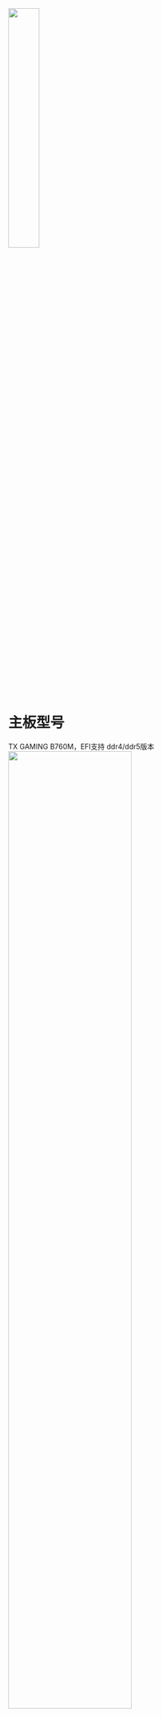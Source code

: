 <img src="images/info.jpg" width=35%>

# 主板型号
TX GAMING B760M，EFI支持 ddr4/ddr5版本
<img src="images/tx-b760m.jpg" width=70%>

## opencore : 0.9.9 版本
![oc-0.9.9](images/oc099.png)

## 支持系统：
1. macOS Sonoma 14
2. macOS Ventura 13
3. macOS Monterey 12

## 更新 2023.4.30：
1. 加入大小核心调度，能够正确识别大核，线程，小核，不会启动应用直接全部占用
   系统优先使用大核，其次小核，再线程
2. 直接调用的主板自带因特尔网卡，支持Wi-Fi 6，不需要额外购买网卡
3. 如果是免驱显卡可以去掉 6650xt的acpi，如果是仿冒其他驱动，第一插槽的显卡地址为：pc00/peg1
4. 有线网卡速率2.5G
5. 去除usb端口限制
6. 已屏蔽核显，核显无法驱动，屏蔽后可以节能
7. 睡眠唤醒正常使用
8. 大小核补丁加入后，性能比未加入的要高很多
9. 声音，麦克风正常使用

## 已知问题：
1. 自带蓝牙目前没有驱动

##### ⚠️ 除该问题外，其他已经正常使用

## bios设置
  VT-d ：Enabled		
  XHCI-Hand-Off ：Enabled
  Above 4G Decoding ： Enabled		
  Fast Boot	： Disabled
  CSM	： Disabled		
  Secure Boot ： Disabled
  Resize Bar Support	： Enabled

## 加载 kext 信息
![加载的kext信息](images/kext.png)


## 使用教程：
通过 [OCAuxiliaryTools](https://github.com/ic005k/OCAuxiliaryTools/releases) 工具 打开 菜单 PI 后，生成三码信息导入使用
![三码设置](images/smi.png)

## 其他

1. 主板自带网卡驱动信息
因 Sonoma 14 以后，免驱动苹果网卡无法使用，且只支持Wi-Fi5，使用Wi-Fi 6 自带网卡速率更快
![Wi-Fi](images/Wi-Fi.png)
内置无线网卡可以跑满 2400Mbps传输速率
![Wi-Fi-2](images/Wi-Fi-2.png)

2. ACPI信息
如果你是免驱动显卡，可以去掉 SSDT-RX6650XT-TXB760-PC00-PEG1.aml 文件
如果你是仿冒显卡，不同型号，可以使用hackintosh工具中的pcie找到显卡路径
![acpi](images/acpi.png)
3. cpu核心能够正确识别成 16核心 24个线程
![cpu-core](images/cpu-core.png)
